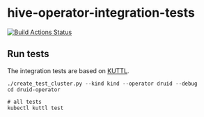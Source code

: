 # hive-operator-integration-tests

[![Build Actions Status](https://ci.stackable.tech/job/Druid%20Operator%20Integration%20Tests/badge/icon?subject=Integration%20Tests)](https://ci.stackable.tech/job/Druid%20Operator%20Integration%20Tests)

## Run tests

The integration tests are based on [KUTTL](https://kuttl.dev).

    ./create_test_cluster.py --kind kind --operator druid --debug
    cd druid-operator

    # all tests
    kubectl kuttl test
